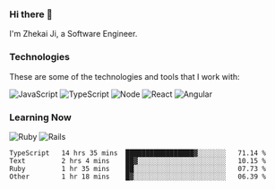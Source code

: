 ### Hi there 👋
I'm Zhekai Ji, a Software Engineer.

### Technologies
These are some of the technologies and tools that I work with:

![JavaScript](https://img.shields.io/badge/JavaScript-323330.svg?logo=javascript&logoColor=F7DF1E) 
![TypeScript](https://img.shields.io/badge/TypeScript-007ACC.svg?logo=typescript&logoColor=white) 
![Node](https://img.shields.io/badge/Node.js-43853D.svg?logo=node.js&logoColor=white)
![React](https://img.shields.io/badge/React-20232a.svg?logo=react&logoColor=61DAFB) 
![Angular](https://img.shields.io/badge/Angular-E23237.svg?logo=angularjs&logoColor=white)

### Learning Now
![Ruby](https://img.shields.io/badge/Ruby-CC342D.svg?logo=ruby&logoColor=white)
![Rails](https://img.shields.io/badge/Rails-CC0000.svg?logo=ruby-on-rails&logoColor=white)

<!--START_SECTION:waka-->

```text
TypeScript   14 hrs 35 mins  █████████████████▓░░░░░░░   71.14 %
Text         2 hrs 4 mins    ██▓░░░░░░░░░░░░░░░░░░░░░░   10.15 %
Ruby         1 hr 35 mins    ██░░░░░░░░░░░░░░░░░░░░░░░   07.73 %
Other        1 hr 18 mins    █▓░░░░░░░░░░░░░░░░░░░░░░░   06.39 %
```

<!--END_SECTION:waka-->

